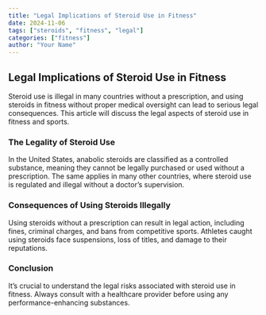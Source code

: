 ```yaml
---
title: "Legal Implications of Steroid Use in Fitness"
date: 2024-11-06
tags: ["steroids", "fitness", "legal"]
categories: ["fitness"]
author: "Your Name"
---
```


## Legal Implications of Steroid Use in Fitness

Steroid use is illegal in many countries without a prescription, and using steroids in fitness without proper medical oversight can lead to serious legal consequences. This article will discuss the legal aspects of steroid use in fitness and sports.

### The Legality of Steroid Use

In the United States, anabolic steroids are classified as a controlled substance, meaning they cannot be legally purchased or used without a prescription. The same applies in many other countries, where steroid use is regulated and illegal without a doctor’s supervision.

### Consequences of Using Steroids Illegally

Using steroids without a prescription can result in legal action, including fines, criminal charges, and bans from competitive sports. Athletes caught using steroids face suspensions, loss of titles, and damage to their reputations.

### Conclusion

It’s crucial to understand the legal risks associated with steroid use in fitness. Always consult with a healthcare provider before using any performance-enhancing substances.

